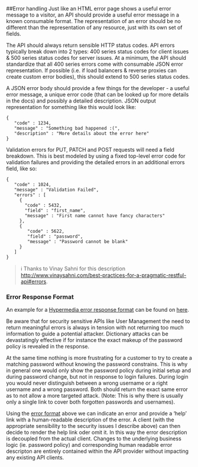 ##Error handling
Just like an HTML error page shows a useful error message to a visitor, an API should provide a useful error message in a known consumable format. The representation of an error should be no different than the representation of any resource, just with its own set of fields.

The API should always return sensible HTTP status codes.  API errors typically break down into 2 types: 400 series status codes for client issues & 500 series status codes for server issues. At a minimum, the API should standardize that all 400 series errors come with consumable JSON error representation.  If possible (i.e. if load balancers & reverse proxies can create custom error bodies), this should extend to 500 series status codes.

A JSON error body should provide a few things for the developer - a useful error message, a unique error code (that can be looked up for more details in the docs) and possibly a detailed description.  JSON output representation for something like this would look like:

	{   
	   "code" : 1234,   
	   "message" : "Something bad happened :(",
	   "description" : "More details about the error here" 
	} 
 

Validation errors for PUT, PATCH and POST requests will need a field breakdown. This is best modeled by using a fixed top-level error code for validation failures and providing the detailed errors in an additional errors field, like so:

	{   
	   "code" : 1024,
	   "message" : "Validation Failed",
	   "errors" : [
	     {
	       "code" : 5432,
	       "field" : "first_name",
	       "message" : "First name cannot have fancy characters"
	     },
	     {
	        "code" : 5622,
	        "field" : "password",
	        "message" : "Password cannot be blank"
	     }
	   ]
	} 
 
> :information_source: Thanks to Vinay Sahni for this description http://www.vinaysahni.com/best-practices-for-a-pragmatic-restful-api#errors.
 
### Error Response Format

An example for a [Hypermedia error response format](http://nocarrier.co.uk/the-error-hypermedia-type/) can be found on [here]( 
https://github.com/blongden/vnd.error).

Be aware that for security sensitive APIs like User Management the need to return meaningful errors is always in tension with not returning too much information to guide a potential attacker. Dictionary attacks can be devastatingly effective if for instance the exact makeup of the password policy is revealed in the response.

At the same time nothing is more frustrating for a customer to try to create a matching password without knowing the password constrains. This is why in general one would only show the password policy during initial setup and during password change, but not in response to login failures. During login you would never distinguish between a wrong username or a right username and a wrong password. Both should return the exact same error as to not allow a more targeted attack. (Note: This is why there is usually only a single link to cover both forgotten passwords and usernames).

Using the [error format](https://github.com/blongden/vnd.error) above we can indicate an error and provide a ‘help’ link with a human-readable description of the error. A client (with the appropriate sensibility to the security issues I describe above) can then decide to render the help link oder omit it. In this way the error description is decoupled from the actual client. Changes to the underlying  business logic (ie. password policy) and corresponding human readable error descripton are entirely contained within the API provider without impacting any existing API clients.

 
